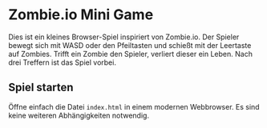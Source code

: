 # Zombie.io Mini Game

Dies ist ein kleines Browser-Spiel inspiriert von Zombie.io. Der Spieler bewegt sich mit WASD oder den Pfeiltasten und schießt mit der Leertaste auf Zombies. Trifft ein Zombie den Spieler, verliert dieser ein Leben. Nach drei Treffern ist das Spiel vorbei.

## Spiel starten

Öffne einfach die Datei `index.html` in einem modernen Webbrowser. Es sind keine weiteren Abhängigkeiten notwendig.
